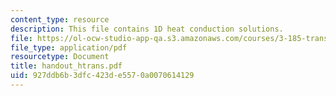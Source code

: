 ```yaml
---
content_type: resource
description: This file contains 1D heat conduction solutions.
file: https://ol-ocw-studio-app-qa.s3.amazonaws.com/courses/3-185-transport-phenomena-in-materials-engineering-fall-2003/927ddb6b3dfc423de5570a0070614129_handout_htrans.pdf
file_type: application/pdf
resourcetype: Document
title: handout_htrans.pdf
uid: 927ddb6b-3dfc-423d-e557-0a0070614129
---
```

